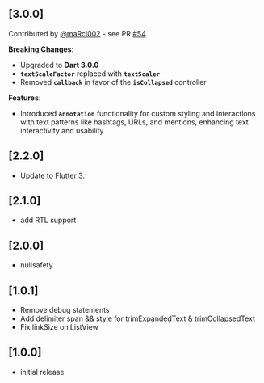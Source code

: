 ## [3.0.0]
Contributed by [@maRci002](https://github.com/maRci002) - see PR [#54](https://github.com/jonataslaw/readmore/pull/54).

**Breaking Changes**:
- Upgraded to **Dart 3.0.0**
- **`textScaleFactor`** replaced with **`textScaler`**
- Removed **`callback`** in favor of the **`isCollapsed`** controller

**Features**:
- Introduced **`Annotation`** functionality for custom styling and interactions with text patterns like hashtags, URLs, and mentions, enhancing text interactivity and usability

## [2.2.0]
- Update to Flutter 3.

## [2.1.0]
- add RTL support

## [2.0.0]
- nullsafety

## [1.0.1]
- Remove debug statements
- Add delimiter span && style for trimExpandedText & trimCollapsedText
- Fix linkSize on ListView

## [1.0.0]
- initial release
